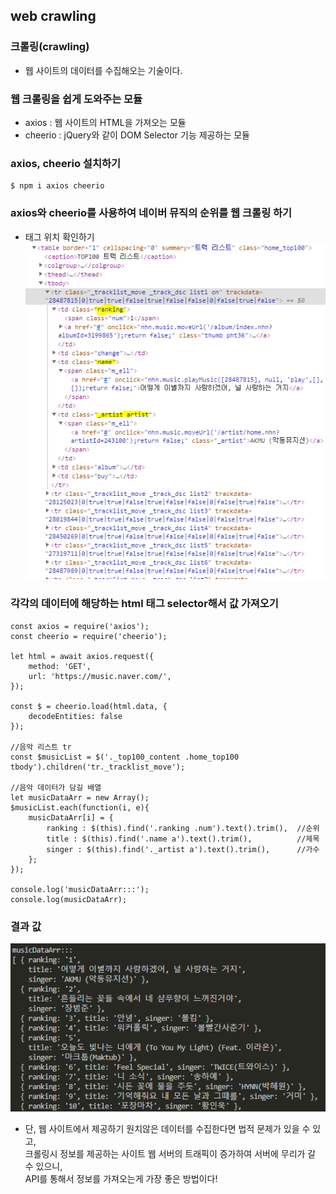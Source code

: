 ## web crawling  

### 크롤링(crawling)  
- 웹 사이트의 데이터를 수집해오는 기술이다.  

### 웹 크롤링을 쉽게 도와주는 모듈  
- axios : 웹 사이트의 HTML을 가져오는 모듈  
- cheerio : jQuery와 같이 DOM Selector 기능 제공하는 모듈  

### axios, cheerio 설치하기  
```
$ npm i axios cheerio
```

### axios와 cheerio를 사용하여 네이버 뮤직의 순위를 웹 크롤링 하기  
- 태그 위치 확인하기  
![img1](./img/1.png)  
  
### 각각의 데이터에 해당하는 html 태그 selector해서 값 가져오기
```
const axios = require('axios');
const cheerio = require('cheerio');

let html = await axios.request({
    method: 'GET',
    url: 'https://music.naver.com/',
});

const $ = cheerio.load(html.data, {
    decodeEntities: false
});

//음악 리스트 tr
const $musicList = $('._top100_content .home_top100 tbody').children('tr._tracklist_move');

//음악 데이터가 담길 배열
let musicDataArr = new Array();
$musicList.each(function(i, e){
    musicDataArr[i] = {
        ranking : $(this).find('.ranking .num').text().trim(),  //순위
        title : $(this).find('.name a').text().trim(),          //제목
        singer : $(this).find('._artist a').text().trim(),      //가수
    };
});

console.log('musicDataArr:::');
console.log(musicDataArr);
```

### 결과 값
![img2](./img/2.png)  
  
  
- 단, 웹 사이트에서 제공하기 원치않은 데이터를 수집한다면 법적 문제가 있을 수 있고,  
  크롤링시 정보를 제공하는 사이트 웹 서버의 트래픽이 증가하여 서버에 무리가 갈 수 있으니,  
  API를 통해서 정보를 가져오는게 가장 좋은 방법이다!  
  
[데이터 출처]: https://music.naver.com/